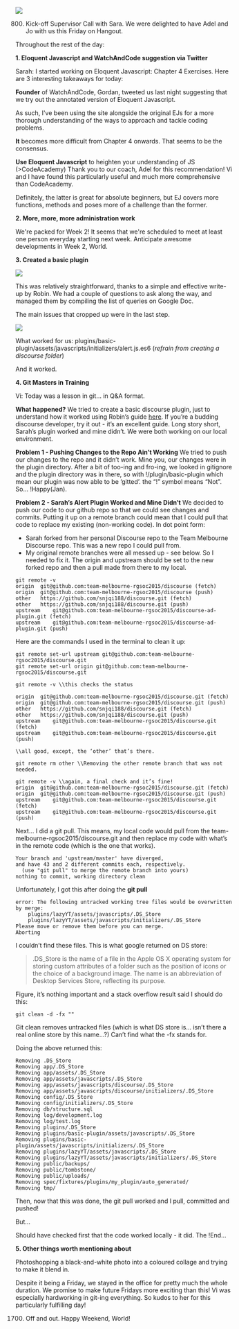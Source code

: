 ![](https://googledrive.com/host/0B0MprGf2iwLoYU9QOXFJSTJ4S3M)

0800. Kick-off Supervisor Call with Sara. We were delighted to have Adel and Jo with us this Friday on Hangout. 

Throughout the rest of the day:

**1. Eloquent Javascript and WatchAndCode suggestion via Twitter**

Sarah: I started working on Eloquent Javascript: Chapter 4 Exercises. Here are 3 interesting takeaways for today:

**Founder** of WatchAndCode, Gordan, tweeted us last night suggesting that we try out the annotated version of Eloquent Javascript. 

As such, I've been using the site alongside the original EJs for a more thorough understanding of the ways to approach and tackle coding problems.

**It** becomes more difficult from Chapter 4 onwards.
That seems to be the consensus.

**Use Eloquent Javascript** to heighten your understanding of JS (>CodeAcademy)
Thank you to our coach, Adel for this recommendation! Vi and I have found this particularly useful and much more comprehensive than CodeAcademy. 

Definitely, the latter is great for absolute beginners, but EJ covers more functions, methods and poses more of a challenge than the former.

**2. More, more, more administration work**

We're packed for Week 2! It seems that we're scheduled to meet at least one person everyday starting next week. Anticipate awesome developments in Week 2, World.

**3. Created a basic plugin**

![](https://googledrive.com/host/0B0MprGf2iwLobXFVS2ZYcWM4X2s)

This was relatively straightforward, thanks to a simple and effective write-up by Robin. We had a couple of questions to ask along the way, and managed them by compiling the list of queries on Google Doc.

The main issues that cropped up were in the last step. 

![](https://googledrive.com/host/0B0MprGf2iwLoNnZmSWo3Z2xValU)

What worked for us: plugins/basic-plugin/assets/javascripts/initializers/alert.js.es6
(*refrain from creating a discourse folder*)

And it worked. 

**4. Git Masters in Training**

Vi: Today was a lesson in git… in Q&A format.  

**What happened?**  We tried to create a basic discourse plugin, just to understand how it worked using Robin’s guide [here](https://meta.discourse.org/t/beginners-guide-to-creating-discourse-plugins/30515).  If you’re a budding discourse developer, try it out - it’s an excellent guide.  Long story short, Sarah’s plugin worked and mine didn’t.  We were both working on our local environment.

**Problem 1 - Pushing Changes to the Repo Ain’t Working** We tried to push our changes to the repo and it didn’t work.  Mine you, our changes were in the plugin directory.  After a bit of too-ing and fro-ing, we looked in gitignore and the plugin directory was in there, so with !/plugin/basic-plugin which mean our plugin was now able to be ‘gitted’.  the “!” symbol means “Not”.  So… !Happy(Jan).

**Problem 2 - Sarah’s Alert Plugin Worked and Mine Didn’t**  We decided to push our code to our github repo so that we could see changes and commits.  Putting it up on a remote branch could mean that I could pull that code to replace my existing (non-working code).  In dot point form:

* Sarah forked from her personal Discourse repo to the Team Melbourne Discourse repo.  This was a new repo I could pull from. 
* My original remote branches were all messed up - see below.  So I needed to fix it.  The origin and upstream should be set to the new forked repo and then a pull made from there to my local.

```
git remote -v
origin	git@github.com:team-melbourne-rgsoc2015/discourse (fetch)
origin	git@github.com:team-melbourne-rgsoc2015/discourse (push)
other	https://github.com/snjqi188/discourse.git (fetch)
other	https://github.com/snjqi188/discourse.git (push)
upstream	git@github.com:team-melbourne-rgsoc2015/discourse-ad-plugin.git (fetch)
upstream	git@github.com:team-melbourne-rgsoc2015/discourse-ad-plugin.git (push)
```

Here are the commands I used in the terminal to clean it up:


```
git remote set-url upstream git@github.com:team-melbourne-rgsoc2015/discourse.git
git remote set-url origin git@github.com:team-melbourne-rgsoc2015/discourse.git

git remote -v \\this checks the status

origin	git@github.com:team-melbourne-rgsoc2015/discourse.git (fetch)
origin	git@github.com:team-melbourne-rgsoc2015/discourse.git (push)
other	https://github.com/snjqi188/discourse.git (fetch)
other	https://github.com/snjqi188/discourse.git (push)
upstream	git@github.com:team-melbourne-rgsoc2015/discourse.git (fetch)
upstream	git@github.com:team-melbourne-rgsoc2015/discourse.git (push)

\\all good, except, the ‘other’ that’s there.

git remote rm other \\Removing the other remote branch that was not needed.

git remote -v \\again, a final check and it’s fine!
origin	git@github.com:team-melbourne-rgsoc2015/discourse.git (fetch)
origin	git@github.com:team-melbourne-rgsoc2015/discourse.git (push)
upstream	git@github.com:team-melbourne-rgsoc2015/discourse.git (fetch)
upstream	git@github.com:team-melbourne-rgsoc2015/discourse.git (push)
```

Next… I did a git pull.  This means, my local code would pull from the team-melbourne-rgsoc2015/discourse.git and then replace my code with what’s in the remote code (which is the one that works).


```
Your branch and 'upstream/master' have diverged,
and have 43 and 2 different commits each, respectively.
  (use "git pull" to merge the remote branch into yours)
nothing to commit, working directory clean
```

Unfortunately, I got this after doing the **git pull**

```
error: The following untracked working tree files would be overwritten by merge:
	plugins/lazyYT/assets/javascripts/.DS_Store
	plugins/lazyYT/assets/javascripts/initializers/.DS_Store
Please move or remove them before you can merge.
Aborting
```

I couldn’t find these files.  This is what google returned on DS store:

>.DS_Store is the name of a file in the Apple OS X operating system for
>storing custom attributes of a folder such as the position of icons or the
>choice of a background image. The name is an abbreviation of Desktop
>Services Store, reflecting its purpose. 

Figure, it’s nothing important and a stack overflow result said I should do this:

```
git clean -d -fx ""
```

Git clean removes untracked files (which is what DS store is… isn’t there a real online store by this name…?)  Can’t find what the -fx stands for.

Doing the above returned this:

```
Removing .DS_Store
Removing app/.DS_Store
Removing app/assets/.DS_Store
Removing app/assets/javascripts/.DS_Store
Removing app/assets/javascripts/discourse/.DS_Store
Removing app/assets/javascripts/discourse/initializers/.DS_Store
Removing config/.DS_Store
Removing config/initializers/.DS_Store
Removing db/structure.sql
Removing log/development.log
Removing log/test.log
Removing plugins/.DS_Store
Removing plugins/basic-plugin/assets/javascripts/.DS_Store
Removing plugins/basic-plugin/assets/javascripts/initializers/.DS_Store
Removing plugins/lazyYT/assets/javascripts/.DS_Store
Removing plugins/lazyYT/assets/javascripts/initializers/.DS_Store
Removing public/backups/
Removing public/tombstone/
Removing public/uploads/
Removing spec/fixtures/plugins/my_plugin/auto_generated/
Removing tmp/

```

Then, now that this was done, the git pull worked and I pull, committed and pushed!

But…

Should have checked first that the code worked locally - it did.  The !End…


**5. Other things worth mentioning about**

Photoshopping a black-and-white photo into a coloured collage and trying to make it blend in.

Despite it being a Friday, we stayed in the office for pretty much the whole duration. We promise to make future Fridays more exciting than this! Vi was especially hardworking in git-ing everything. So kudos to her for this particularly fulfilling day!

1700. Off and out. Happy Weekend, World!

